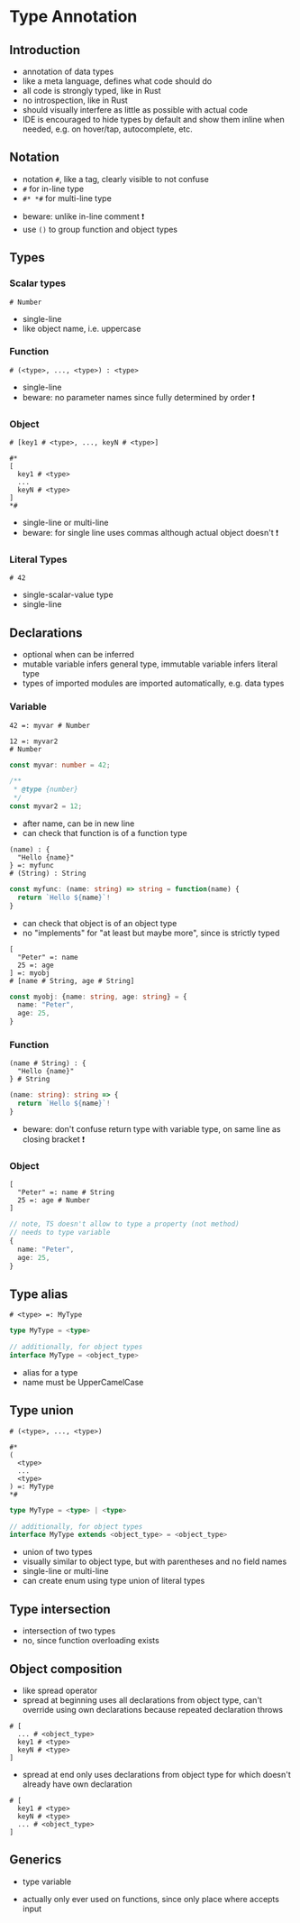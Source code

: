# Type Annotation



## Introduction

- annotation of data types
- like a meta language, defines what code should do
- all code is strongly typed, like in Rust
- no introspection, like in Rust
- should visually interfere as little as possible with actual code
- IDE is encouraged to hide types by default and show them inline when needed, e.g. on hover/tap, autocomplete, etc.



## Notation

- notation `#`, like a tag, clearly visible to not confuse
- `#` for in-line type
- `#* *#` for multi-line type
<!-- todo: good idea? only useful in variable declarations... -->
- beware: unlike in-line comment ❗️
- use `()` to group function and object types



## Types

### Scalar types

```
# Number
```

- single-line
- like object name, i.e. uppercase

### Function

```
# (<type>, ..., <type>) : <type>
```

- single-line
- beware: no parameter names since fully determined by order ❗️

### Object

```
# [key1 # <type>, ..., keyN # <type>]
```

```
#*
[
  key1 # <type>
  ...
  keyN # <type>
]
*#
```

- single-line or multi-line
- beware: for single line uses commas although actual object doesn't ❗️

### Literal Types

```
# 42
```

- single-scalar-value type
- single-line



## Declarations

- optional when can be inferred
- mutable variable infers general type, immutable variable infers literal type
- types of imported modules are imported automatically, e.g. data types

### Variable

```
42 =: myvar # Number

12 =: myvar2
# Number
```

```ts
const myvar: number = 42;

/**
 * @type {number}
 */
const myvar2 = 12;
```

- after name, can be in new line
- can check that function is of a function type

```
(name) : {
  "Hello {name}"
} =: myfunc
# (String) : String
```

```ts
const myfunc: (name: string) => string = function(name) {
  return `Hello ${name}`!
}
```

- can check that object is of an object type
- no "implements" for "at least but maybe more", since is strictly typed

```
[
  "Peter" =: name
  25 =: age
] =: myobj
# [name # String, age # String]
```

```ts
const myobj: {name: string, age: string} = {
  name: "Peter",
  age: 25,
}
```

### Function

```
(name # String) : {
  "Hello {name}"
} # String
```

```ts
(name: string): string => {
  return `Hello ${name}`!
}
```

- beware: don't confuse return type with variable type, on same line as closing bracket ❗️

### Object

```
[
  "Peter" =: name # String
  25 =: age # Number
]
```

```ts
// note, TS doesn't allow to type a property (not method)
// needs to type variable
{
  name: "Peter",
  age: 25,
}
```



## Type alias

```
# <type> =: MyType
```

```ts
type MyType = <type>

// additionally, for object types
interface MyType = <object_type>
```

- alias for a type
- name must be UpperCamelCase



## Type union

```
# (<type>, ..., <type>)
```

```
#*
(
  <type>
  ...
  <type>
) =: MyType
*#
```

```ts
type MyType = <type> | <type>

// additionally, for object types
interface MyType extends <object_type> = <object_type>
```

- union of two types
- visually similar to object type, but with parentheses and no field names
- single-line or multi-line
- can create enum using type union of literal types
<!-- todo: how to use fields on enum, like in Rust? can't use complex type since has no would loose "name" -->



## Type intersection

- intersection of two types
- no, since function overloading exists
<!-- todo: good idea/ -->



## Object composition

- like spread operator
- spread at beginning uses all declarations from object type, can't override using own declarations because repeated declaration throws

```
# [
  ... # <object_type>
  key1 # <type>
  keyN # <type>
]
```

- spread at end only uses declarations from object type for which doesn't already have own declaration

```
# [
  key1 # <type>
  keyN # <type>
  ... # <object_type>
]
```



## Generics

- type variable
<!-- todo: how to write it?
Just use name? But then can't differentiate from spelling mistake for existing type
-->
- actually only ever used on functions, since only place where accepts input
<!-- todo: not on objects? not on type variables? -->
